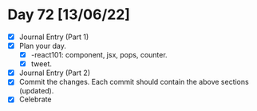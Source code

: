 # Day 72 [13/06/22]

- [x] Journal Entry (Part 1)
- [x] Plan your day.
  - [x] -react101: component, jsx, pops, counter.
  - [x] tweet.
- [x] Journal Entry (Part 2)
- [x] Commit the changes. Each commit should contain the above sections (updated).
- [x] Celebrate
<!-- [x] to tick -->
